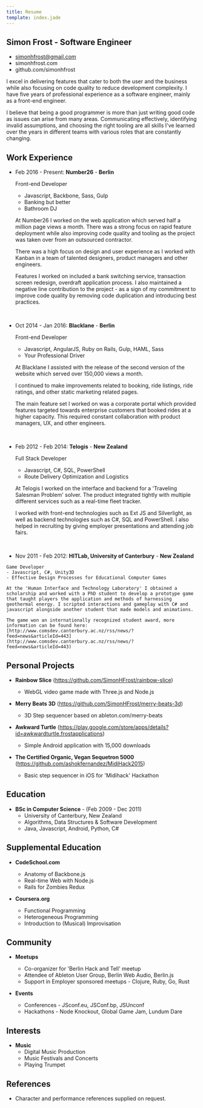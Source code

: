 ```yaml
---
title: Resume
template: index.jade
---
```


Simon Frost - Software Engineer
-------------------------------

* simonhfrost@gmail.com
* simonhfrost.com
* github.com/simonhfrost

I excel in delivering features that cater to both the user and the business while also focusing on code quality to reduce development complexity. I have five years of professional experience as a software engineer, mainly as a front-end engineer.

I believe that being a good programmer is more than just writing good code as issues can arise from many areas. Communicating effectively, identifying invalid assumptions, and choosing the right tooling are all skills I've learned over the years in different teams with various roles that are constantly changing.

Work Experience
---------------

*  Feb 2016 - Present: **Number26** - **Berlin**

	Front-end Developer
	- Javascript, Backbone, Sass, Gulp
	- Banking but better
	- Bathroom DJ

	At Number26 I worked on the web application which served half a million page views a month. There was a strong focus on rapid feature deployment while also improving code quality and tooling as the project was taken over from an outsourced contractor.

	There was a high focus on design and user experience as I worked with Kanban in a team of talented designers, product managers and other engineers.

	Features I worked on included a bank switching service, transaction screen redesign, overdraft application process. I also maintained a negative line contribution to the project - as a sign of my commitment to improve code quality by removing code duplication and introducing best practices.

&nbsp;

*  Oct 2014 - Jan 2016: **Blacklane** - **Berlin**

    Front-end Developer
    - Javascript, AngularJS, Ruby on Rails, Gulp, HAML, Sass
    - Your Professional Driver

	At Blacklane I assisted with the release of the second version of the website which served over 150,000 views a month.

	I continued to make improvements related to booking, ride listings, ride ratings, and other static marketing related pages.

	The main feature set I worked on was a corporate portal which provided features targeted towards enterprise customers that booked rides at a higher capacity. This required constant collaboration with product managers, UX, and other engineers.

&nbsp;

*   Feb 2012 - Feb 2014: **Telogis** - **New Zealand**

    Full Stack Developer
    - Javascript, C#, SQL, PowerShell
    - Route Delivery Optimization and Logistics

    At Telogis I worked on the interface and backend for a 'Traveling Salesman Problem' solver. The product integrated tightly with multiple different services such as a real-time fleet tracker.

    I worked with front-end technologies such as Ext JS and Silverlight, as well as backend technologies such as C#, SQL and PowerShell. I also helped in recruiting by giving employer presentations and attending job fairs.

&nbsp;

* 	 Nov 2011 - Feb 2012: **HITLab, University of Canterbury** - **New Zealand**

    Game Developer
    - Javascript, C#, Unity3D
    - Effective Design Processes for Educational Computer Games

    At the 'Human Interface and Technology Laboratory' I obtained a scholarship and worked with a PhD student to develop a prototype game that taught players the application and methods of harnessing geothermal energy. I scripted interactions and gameplay with C# and javascript alongside another student that made models and animations.

    The game won an internationally recognized student award, more information can be found here: [http://www.comsdev.canterbury.ac.nz/rss/news/?feed=news&articleId=443](http://www.comsdev.canterbury.ac.nz/rss/news/?feed=news&articleId=443)


Personal Projects
-----------------

*   **Rainbow Slice** (https://github.com/SimonHFrost/rainbow-slice)
    - WebGL video game made with Three.js and Node.js

*   **Merry Beats 3D** (https://github.com/SimonHFrost/merry-beats-3d)
    - 3D Step sequencer based on ableton.com/merry-beats

*   **Awkward Turtle** (https://play.google.com/store/apps/details?id=awkwardturtle.frostapplications)
    - Simple Android application with 15,000 downloads

*   **The Certified Organic, Vegan Sequetron 5000** (https://github.com/ashokfernandez/MidiHack2015)
    - Basic step sequencer in iOS for 'Midihack' Hackathon


Education
---------

*   **BSc in Computer Science** - (Feb 2009 - Dec 2011)
    - University of Canterbury, New Zealand
    - Algorithms, Data Structures & Software Development
    - Java, Javascript, Android, Python, C#

Supplemental Education
-

*   **CodeSchool.com**
    - Anatomy of Backbone.js
    - Real-time Web with Node.js
    - Rails for Zombies Redux

*   **Coursera.org**
    - Functional Programming
    - Heterogeneous Programming
    - Introduction to (Musical) Improvisation

Community
---------

* **Meetups**
	- Co-organizer for 'Berlin Hack and Tell' meetup
	- Attendee of Ableton User Group, Berlin Web Audio, Berlin.js
	- Support in Employer sponsored meetups - Clojure, Ruby, Go, Rust

* **Events**
	- Conferences - JSconf.eu, JSConf.bp, JSUnconf
	- Hackathons - Node Knockout, Global Game Jam, Lundum Dare

Interests
-

*   **Music**
    - Digital Music Production
    - Music Festivals and Concerts
    - Playing Trumpet

References
----------

*   Character and performance references supplied on request.
